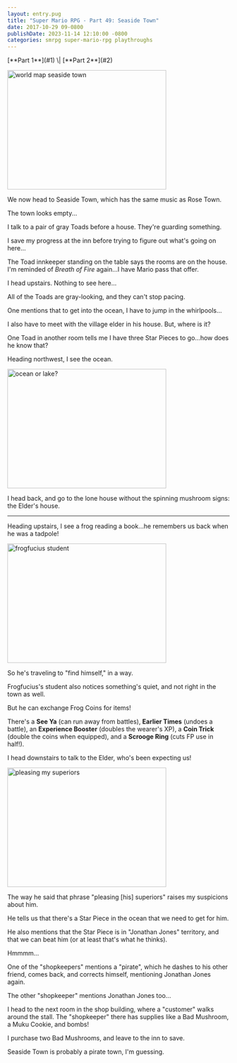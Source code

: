```yaml
---
layout: entry.pug
title: "Super Mario RPG - Part 49: Seaside Town"
date: 2017-10-29 09-0800
publishDate: 2023-11-14 12:10:00 -0800
categories: smrpg super-mario-rpg playthroughs
---
```


<p class="entry-partination" markdown="1">[**Part 1**](#1) \| [**Part 2**](#2)</p>

<a name="1"></a>

<img src="https://i.imgur.com/9T6nRDu.png" alt="world map seaside town" width="360" height="270" id="liveblog" />

We now head to Seaside Town, which has the same music as Rose Town.

The town looks empty...

I talk to a pair of gray Toads before a house. They're guarding something.

I save my progress at the inn before trying to figure out what's going on here...

The Toad innkeeper standing on the table says the rooms are on the house. I'm reminded of *Breath of Fire* again...I have Mario pass that offer.

I head upstairs. Nothing to see here...

All of the Toads are gray-looking, and they can't stop pacing.

One mentions that to get into the ocean, I have to jump in the whirlpools...

I also have to meet with the village elder in his house. But, where is it?

One Toad in another room tells me I have three Star Pieces to go...how does he know that?

Heading northwest, I see the ocean.

<img src="https://i.imgur.com/nQleC6T.png" alt="ocean or lake?" width="360" height="270" id="liveblog" />

I head back, and go to the lone house without the spinning mushroom signs: the Elder's house.

<a name="2"></a>

---

Heading upstairs, I see a frog reading a book...he remembers us back when he was a tadpole!

<img src="https://i.imgur.com/8c3jONs.png" alt="frogfucius student" width="360" height="270" id="liveblog" />

So he's traveling to "find himself," in a way.

Frogfucius's student also notices something's quiet, and not right in the town as well.

But he can exchange Frog Coins for items!

There's a **See Ya** (can run away from battles), **Earlier Times** (undoes a battle), an **Experience Booster** (doubles the wearer's XP), a **Coin Trick** (double the coins when equipped), and a **Scrooge Ring** (cuts FP use in half!).

I head downstairs to talk to the Elder, who's been expecting us!

<img src="https://i.imgur.com/XlgrrLs.png" alt="pleasing my superiors" width="360" height="270" id="liveblog" />

The way he said that phrase "pleasing [his] superiors" raises my suspicions about him.

He tells us that there's a Star Piece in the ocean that we need to get for him.

He also mentions that the Star Piece is in "Jonathan Jones" territory, and that we can beat him (or at least that's what he thinks).

Hmmmm...

One of the "shopkeepers" mentions a "pirate", which he dashes to his other friend, comes back, and corrects himself, mentioning Jonathan Jones again.

The other "shopkeeper" mentions Jonathan Jones too...

I head to the next room in the shop building, where a "customer" walks around the stall. The "shopkeeper" there has supplies like a Bad Mushroom, a Muku Cookie, and bombs!

I purchase two Bad Mushrooms, and leave to the inn to save.

Seaside Town is probably a pirate town, I'm guessing.